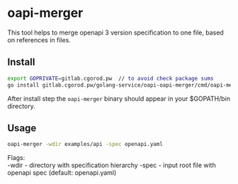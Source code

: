 # oapi-merger

This tool helps to merge openapi 3 version specification to one file, based on references in files.

## Install
```bash
export GOPRIVATE=gitlab.cgorod.pw  // to avoid check package sums
go install gitlab.cgorod.pw/golang-service/oapi-oapi-merger/cmd/oapi-merger@latest
```
After install step the `oapi-merger` binary should appear in your $GOPATH/bin directory.

## Usage
```bash
oapi-merger -wdir examples/api -spec openapi.yaml
```

Flags:  
    -wdir - directory with specification hierarchy
    -spec - input root file with openapi spec (default: openapi.yaml)